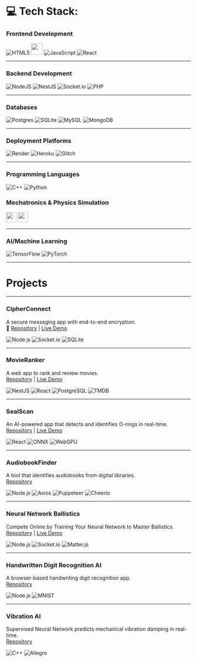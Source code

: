 # 💻 Tech Stack:
### Frontend Development
![HTML5](https://img.shields.io/badge/html5-%23E34F26.svg?style=for-the-badge&logo=html5&logoColor=white)
  <img src="https://cdn.glitch.global/9b6e30d1-a1c2-46a0-a831-d48ce809e60a/Bez%20nazwy%20(29).svg?v=1751064656699" height="31">
  ![JavaScript](https://img.shields.io/badge/javascript-%23323330.svg?style=for-the-badge&logo=javascript&logoColor=%23F7DF1E)
  ![React](https://img.shields.io/badge/react-%2320232a.svg?style=for-the-badge&logo=react&logoColor=%2361DAFB)
  
---

### Backend Development
![NodeJS](https://img.shields.io/badge/node.js-6DA55F?style=for-the-badge&logo=node.js&logoColor=white) ![NestJS](https://img.shields.io/badge/nestjs-%23E0234E.svg?style=for-the-badge&logo=nestjs&logoColor=white) ![Socket.io](https://img.shields.io/badge/Socket.io-black?style=for-the-badge&logo=socket.io&badgeColor=010101) ![PHP](https://img.shields.io/badge/php-%23777BB4.svg?style=for-the-badge&logo=php&logoColor=white)
 
---

### Databases
![Postgres](https://img.shields.io/badge/postgres-%23316192.svg?style=for-the-badge&logo=postgresql&logoColor=white) ![SQLite](https://img.shields.io/badge/sqlite-%2307405e.svg?style=for-the-badge&logo=sqlite&logoColor=white) ![MySQL](https://img.shields.io/badge/mysql-4479A1.svg?style=for-the-badge&logo=mysql&logoColor=white) ![MongoDB](https://img.shields.io/badge/MongoDB-%234ea94b.svg?style=for-the-badge&logo=mongodb&logoColor=white)

---

### Deployment Platforms
![Render](https://img.shields.io/badge/Render-%46E3B7.svg?style=for-the-badge&logo=render&logoColor=white) ![Heroku](https://img.shields.io/badge/heroku-%23430098.svg?style=for-the-badge&logo=heroku&logoColor=white) ![Glitch](https://img.shields.io/badge/glitch-%233333FF.svg?style=for-the-badge&logo=glitch&logoColor=white)

---

### Programming Languages
![C++](https://img.shields.io/badge/c++-%2300599C.svg?style=for-the-badge&logo=c%2B%2B&logoColor=white) ![Python](https://img.shields.io/badge/python-3670A0?style=for-the-badge&logo=python&logoColor=ffdd54)


### Mechatronics & Physics Simulation
<p align="left">
  <img src="https://cdn.glitch.global/9b6e30d1-a1c2-46a0-a831-d48ce809e60a/Bez%20nazwy%20(6).svg?v=1751056282125" height="28">
  <img src="https://cdn.glitch.global/9b6e30d1-a1c2-46a0-a831-d48ce809e60a/Bez%20nazwy%20(3)%20(1).svg?v=1751054088008" height="28">
</p>

---

### AI/Machine Learning
![TensorFlow](https://img.shields.io/badge/TensorFlow-%23FF6F00.svg?style=for-the-badge&logo=TensorFlow&logoColor=white) ![PyTorch](https://img.shields.io/badge/PyTorch-%23EE4C2C.svg?style=for-the-badge&logo=PyTorch&logoColor=white)

---

# Projects

---

### CipherConnect
A secure messaging app with end-to-end encryption.  
🔗 [Repository](https://github.com/arturr0/CipherConnect-WebSocket) | [Live Demo](https://cipherconnect.onrender.com)  

![Node.js](https://img.shields.io/badge/Node.js-339933?style=flat-square&logo=nodedotjs&logoColor=white) ![Socket.io](https://img.shields.io/badge/Socket.io-010101?style=flat-square&logo=socketdotio) ![SQLite](https://img.shields.io/badge/SQLite-003B57?style=flat-square&logo=sqlite&logoColor=white)

---

### MovieRanker
A web app to rank and review movies.  
[Repository](https://github.com/arturr0/MovieRanker) | [Live Demo](https://movieranker-gavh.onrender.com)  

![NestJS](https://img.shields.io/badge/Nest.js-E0234E?style=flat-square&logo=nestjs&logoColor=white) ![React](https://img.shields.io/badge/React-61DAFB?style=flat-square&logo=react&logoColor=black) ![PostgreSQL](https://img.shields.io/badge/PostgreSQL-4169E1?style=flat-square&logo=postgresql&logoColor=white) ![TMDB](https://img.shields.io/badge/TMDB-01D277?style=flat-square&logo=themoviedatabase&logoColor=white)

---

### SealScan
An AI-powered app that detects and identifies O-rings in real-time.  
[Repository](https://github.com/arturr0/oring-recognition-vite) | [Live Demo](https://oring-recognition-vite.onrender.com)  

![React](https://img.shields.io/badge/React-61DAFB?style=flat-square&logo=react&logoColor=black) ![ONNX](https://img.shields.io/badge/ONNX-005CED?style=flat-square&logo=onnx&logoColor=white) ![WebGPU](https://img.shields.io/badge/WebGPU-5A45FF?style=flat-square)

---

### AudiobookFinder
A tool that identifies audiobooks from digital libraries.  
[Repository](https://github.com/arturr0/audiobook-finder)  

![Node.js](https://img.shields.io/badge/Node.js-339933?style=flat-square&logo=nodedotjs&logoColor=white) ![Axios](https://img.shields.io/badge/Axios-5A29E4?style=flat-square&logo=axios&logoColor=white) ![Puppeteer](https://img.shields.io/badge/Puppeteer-40B5A4?style=flat-square&logo=puppeteer&logoColor=white) ![Cheerio](https://img.shields.io/badge/Cheerio-FF9E0F?style=flat-square)

---

### Neural Network Ballistics
Compete Online by Training Your Neural Network to Master Ballistics.  
[Repository](https://github.com/arturr0/ai-tillery) | [Live Demo](https://ai-tanks.onrender.com/)  

![Node.js](https://img.shields.io/badge/Node.js-339933?style=flat-square&logo=nodedotjs&logoColor=white) ![Socket.io](https://img.shields.io/badge/Socket.io-010101?style=flat-square&logo=socketdotio) ![Matter.js](https://img.shields.io/badge/Matter.js-000000?style=flat-square)

---

### Handwritten Digit Recognition AI
A browser-based handwriting digit recognition app.  
[Repository](https://github.com/arturr0/HWR)  

![Node.js](https://img.shields.io/badge/Node.js-339933?style=flat-square&logo=nodedotjs&logoColor=white) ![MNIST](https://img.shields.io/badge/MNIST-000000?style=flat-square)

---

### Vibration AI
Supervised Neural Network predicts mechanical vibration damping in real-time.  
[Repository](https://github.com/arturr0/vibration-ai)  

![C++](https://img.shields.io/badge/C++-00599C?style=flat-square&logo=cplusplus&logoColor=white) ![Allegro](https://img.shields.io/badge/Allegro-5-000000?style=flat-square)
